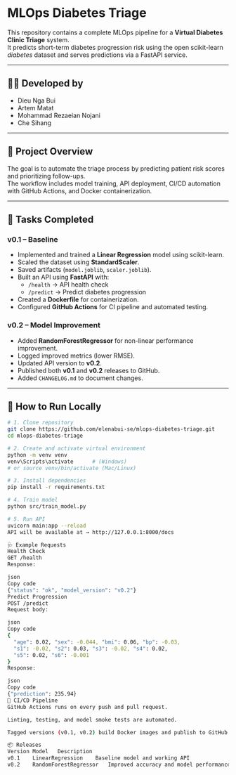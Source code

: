 # MLOps Diabetes Triage

This repository contains a complete MLOps pipeline for a **Virtual Diabetes Clinic Triage** system.  
It predicts short-term diabetes progression risk using the open scikit-learn *diabetes* dataset and serves predictions via a FastAPI service.

---

## 👩‍💻 Developed by
- Dieu Nga Bui  
- Artem Matat  
- Mohammad Rezaeian Nojani  
- Che Sihang  

---

## 🧠 Project Overview

The goal is to automate the triage process by predicting patient risk scores and prioritizing follow-ups.  
The workflow includes model training, API deployment, CI/CD automation with GitHub Actions, and Docker containerization.

---

## 🚀 Tasks Completed

### **v0.1 – Baseline**
- Implemented and trained a **Linear Regression** model using scikit-learn.  
- Scaled the dataset using **StandardScaler**.  
- Saved artifacts (`model.joblib`, `scaler.joblib`).  
- Built an API using **FastAPI** with:
  - `/health` → API health check  
  - `/predict` → Predict diabetes progression  
- Created a **Dockerfile** for containerization.  
- Configured **GitHub Actions** for CI pipeline and automated testing.

### **v0.2 – Model Improvement**
- Added **RandomForestRegressor** for non-linear performance improvement.  
- Logged improved metrics (lower RMSE).  
- Updated API version to **v0.2**.  
- Published both **v0.1** and **v0.2** releases to GitHub.  
- Added `CHANGELOG.md` to document changes.

---

## 🧩 How to Run Locally

```bash
# 1. Clone repository
git clone https://github.com/elenabui-se/mlops-diabetes-triage.git
cd mlops-diabetes-triage

# 2. Create and activate virtual environment
python -m venv venv
venv\Scripts\activate      # (Windows)
# or source venv/bin/activate (Mac/Linux)

# 3. Install dependencies
pip install -r requirements.txt

# 4. Train model
python src/train_model.py

# 5. Run API
uvicorn main:app --reload
API will be available at → http://127.0.0.1:8000/docs

🩺 Example Requests
Health Check
GET /health
Response:

json
Copy code
{"status": "ok", "model_version": "v0.2"}
Predict Progression
POST /predict
Request body:

json
Copy code
{
  "age": 0.02, "sex": -0.044, "bmi": 0.06, "bp": -0.03,
  "s1": -0.02, "s2": 0.03, "s3": -0.02, "s4": 0.02,
  "s5": 0.02, "s6": -0.001
}
Response:

json
Copy code
{"prediction": 235.94}
🧾 CI/CD Pipeline
GitHub Actions runs on every push and pull request.

Linting, testing, and model smoke tests are automated.

Tagged versions (v0.1, v0.2) build Docker images and publish to GitHub Container Registry (GHCR).

📦 Releases
Version	Model	Description
v0.1	LinearRegression	Baseline model and working API
v0.2	RandomForestRegressor	Improved accuracy and model performance
